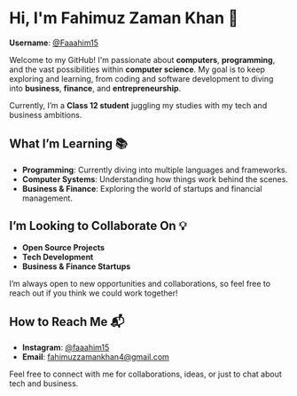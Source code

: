 # Hi, I'm Fahimuz Zaman Khan 👋

**Username**: [@Faaahim15](https://github.com/Faaahim15)

Welcome to my GitHub! I'm passionate about **computers**, **programming**, and the vast possibilities within **computer science**. My goal is to keep exploring and learning, from coding and software development to diving into **business**, **finance**, and **entrepreneurship**.

Currently, I’m a **Class 12 student** juggling my studies with my tech and business ambitions.

## What I’m Learning 📚
- **Programming**: Currently diving into multiple languages and frameworks.
- **Computer Systems**: Understanding how things work behind the scenes.
- **Business & Finance**: Exploring the world of startups and financial management.

## I’m Looking to Collaborate On 💡
- **Open Source Projects**
- **Tech Development**
- **Business & Finance Startups**

I’m always open to new opportunities and collaborations, so feel free to reach out if you think we could work together!

## How to Reach Me 📬
- **Instagram**: [@faaahim15](https://www.instagram.com/faaahim15/)
- **Email**: [fahimuzzamankhan4@gmail.com](mailto:fahimuzzamankhan4@gmail.com)

Feel free to connect with me for collaborations, ideas, or just to chat about tech and business.
